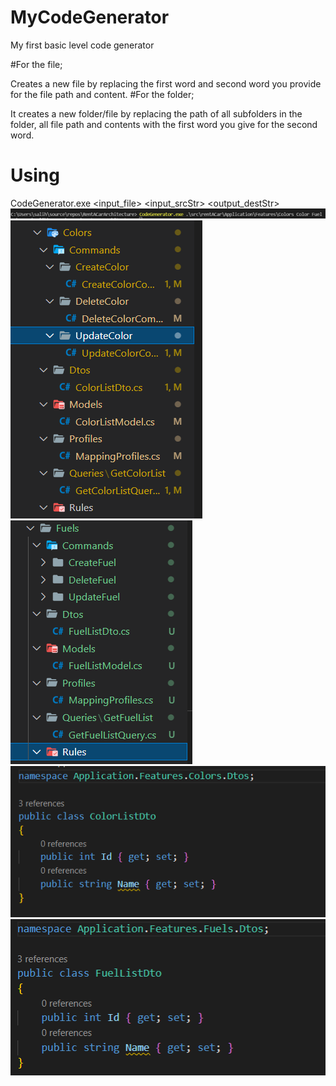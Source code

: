 # MyCodeGenerator
My first basic level code generator

#For the file;

Creates a new file by replacing the first word and second word you provide for the file path and content.
#For the folder;

It creates a new folder/file by replacing the path of all subfolders in the folder, all file path and contents with the first word you give for the second word.

# Using
CodeGenerator.exe <input_file> <input_srcStr> <output_destStr>
![](ReadmeImg/UsingCommand.png)
![](ReadmeImg/Colors.png) ![](ReadmeImg/Fuels.png)
![](ReadmeImg/ColorListDto.png)![](ReadmeImg/FuelListDto.png)